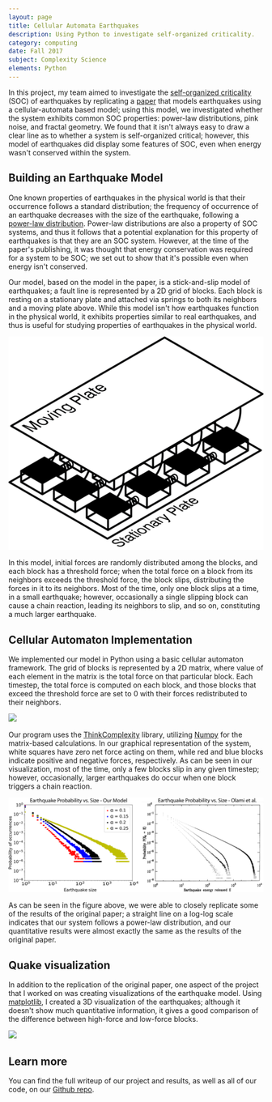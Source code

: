 ```yaml
---
layout: page
title: Cellular Automata Earthquakes
description: Using Python to investigate self-organized criticality.
category: computing
date: Fall 2017
subject: Complexity Science
elements: Python
---
```


In this project, my team aimed to investigate the [self-organized criticality](https://en.wikipedia.org/wiki/Self-organized_criticality) (SOC) of earthquakes by replicating a [paper](http://basin.earth.ncu.edu.tw/Course/SeminarII/abstract2013_1/0306-2-1.pdf) that models earthquakes using a cellular-automata based model; using this model, we investigated whether the system exhibits common SOC properties: power-law distributions, pink noise, and fractal geometry. We found that it isn't always easy to draw a clear line as to whether a system is self-organized critical; however, this model of earthquakes did display some features of SOC, even when energy wasn't conserved within the system.


## Building an Earthquake Model

One known properties of earthquakes in the physical world is that their occurrence follows a standard distribution;  the frequency of occurrence of an earthquake decreases with the size of the earthquake, following a [power-law distribution](https://en.wikipedia.org/wiki/Power_law). Power-law distributions are also a property of SOC systems, and thus it follows that a potential explanation for this property of earthquakes is that they are an SOC system. However, at the time of the paper's publishing, it was thought that energy conservation was required for a system to be SOC; we set out to show that it's possible even when energy isn't conserved.

Our model, based on the model in the paper, is a stick-and-slip model of earthquakes; a fault line is represented by a 2D grid of blocks. Each block is resting on a stationary plate and attached via springs to both its neighbors and a moving plate above. While this model isn't how earthquakes function in the physical world, it exhibits properties similar to real earthquakes, and thus is useful for studying properties of earthquakes in the physical world.

![](images/Plates.png)

In this model, initial forces are randomly distributed among the blocks, and each block has a threshold force; when the total force on a block from its neighbors exceeds the threshold force, the block slips, distributing the forces in it to its neighbors. Most of the time, only one block slips at a time, in a small earthquake; however, occasionally a single slipping block can cause a chain reaction, leading its neighbors to slip, and so on, constituting a much larger earthquake.

## Cellular Automaton Implementation

We implemented our model in Python using a basic cellular automaton framework. The grid of blocks is represented by a 2D matrix, where value of each element in the matrix is the total force on that particular block. Each timestep, the total force is computed on each block, and those blocks that exceed the threshold force are set to 0 with their forces redistributed to their neighbors.

![](images/quake.gif)

Our program uses the [ThinkComplexity](https://github.com/allendowney/thinkcomplexity2) library, utilizing [Numpy](http://www.numpy.org/) for the matrix-based calculations. In our graphical representation of the system, white squares have zero net force acting on them, while red and blue blocks indicate positive and negative forces, respectively. As can be seen in our visualization, most of the time, only a few blocks slip in any given timestep; however, occasionally, larger earthquakes do occur when one block triggers a chain reaction.

![](images/power_law_4.png)

As can be seen in the figure above, we were able to closely replicate some of the results of the original paper; a straight line on a log-log scale indicates that our system follows a power-law distribution, and our quantitative results were almost exactly the same as the results of the original paper.

## Quake visualization

In addition to the replication of the original paper, one aspect of the project that I worked on was creating visualizations of the earthquake model. Using [matplotlib](https://matplotlib.org/), I created a 3D visualization of the earthquakes; although it doesn't show much quantitative information, it gives a good comparison of the difference between high-force and low-force blocks.

![](images/quake_3d.gif)

## Learn more

You can find the full writeup of our project and results, as well as all of our code, on our [Github repo](https://github.com/mpbrucker/ComplexityProject2).
